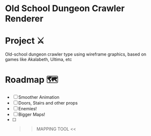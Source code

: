 # Old School Dungeon Crawler Renderer

# Project ⚔️

Old-school dungeon crawler type using wireframe graphics, based on games like Akalabeth, Ultima, etc

# Roadmap 🗺️

- [ ] Smoother Animation
- [ ] Doors, Stairs and other props
- [ ] Enemies!
- [ ] Bigger Maps!
- [ ] > > MAPPING TOOL <<
